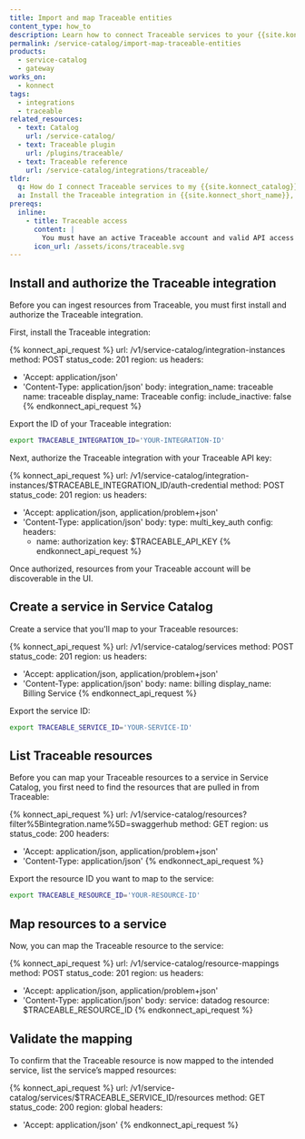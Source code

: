 ```yaml
---
title: Import and map Traceable entities
content_type: how_to
description: Learn how to connect Traceable services to your {{site.konnect_catalog}} service in {{site.konnect_short_name}}.
permalink: /service-catalog/import-map-traceable-entities
products:
  - service-catalog
  - gateway
works_on:
  - konnect
tags:
  - integrations
  - traceable
related_resources:
  - text: Catalog
    url: /service-catalog/
  - text: Traceable plugin
    url: /plugins/traceable/
  - text: Traceable reference
    url: /service-catalog/integrations/traceable/
tldr:
  q: How do I connect Traceable services to my {{site.konnect_catalog}} service?
  a: Install the Traceable integration in {{site.konnect_short_name}}, authorize it, and link Traceable services to your {{site.konnect_catalog}} service to improve visibility.
prereqs:
  inline:
    - title: Traceable access
      content: |
        You must have an active Traceable account and valid API access to connect Traceable services to your {{site.konnect_catalog}} service.
      icon_url: /assets/icons/traceable.svg
---
```


## Install and authorize the Traceable integration

Before you can ingest resources from Traceable, you must first install and authorize the Traceable integration.

First, install the Traceable integration:

<!--vale off-->
{% konnect_api_request %}
url: /v1/service-catalog/integration-instances
method: POST
status_code: 201
region: us
headers:
  - 'Accept: application/json'
  - 'Content-Type: application/json'
body:
  integration_name: traceable
  name: traceable
  display_name: Traceable
  config:
    include_inactive: false
{% endkonnect_api_request %}
<!--vale on-->

Export the ID of your Traceable integration:

```sh
export TRACEABLE_INTEGRATION_ID='YOUR-INTEGRATION-ID'
```

Next, authorize the Traceable integration with your Traceable API key:

<!--vale off-->
{% konnect_api_request %}
url: /v1/service-catalog/integration-instances/$TRACEABLE_INTEGRATION_ID/auth-credential
method: POST
status_code: 201
region: us
headers:
  - 'Accept: application/json, application/problem+json'
  - 'Content-Type: application/json'
body:
  type: multi_key_auth
  config:
    headers:
      - name: authorization
        key: $TRACEABLE_API_KEY
{% endkonnect_api_request %}
<!--vale on-->

Once authorized, resources from your Traceable account will be discoverable in the UI.

## Create a service in Service Catalog

Create a service that you'll map to your Traceable resources:

<!--vale off-->
{% konnect_api_request %}
url: /v1/service-catalog/services
method: POST
status_code: 201
region: us
headers:
  - 'Accept: application/json, application/problem+json'
  - 'Content-Type: application/json'
body:
  name: billing
  display_name: Billing Service
{% endkonnect_api_request %}
<!--vale on-->

Export the service ID:

```sh
export TRACEABLE_SERVICE_ID='YOUR-SERVICE-ID'
```

## List Traceable resources

Before you can map your Traceable resources to a service in Service Catalog, you first need to find the resources that are pulled in from Traceable:

<!--vale off-->
{% konnect_api_request %}
url: /v1/service-catalog/resources?filter%5Bintegration.name%5D=swaggerhub
method: GET
region: us
status_code: 200
headers:
  - 'Accept: application/json, application/problem+json'
  - 'Content-Type: application/json'
{% endkonnect_api_request %}
<!--vale on-->

Export the resource ID you want to map to the service:

```sh
export TRACEABLE_RESOURCE_ID='YOUR-RESOURCE-ID'
```

## Map resources to a service

Now, you can map the Traceable resource to the service:

<!--vale off-->
{% konnect_api_request %}
url: /v1/service-catalog/resource-mappings
method: POST
status_code: 201
region: us
headers:
  - 'Accept: application/json, application/problem+json'
  - 'Content-Type: application/json'
body:
  service: datadog
  resource: $TRACEABLE_RESOURCE_ID
{% endkonnect_api_request %}
<!--vale on-->


## Validate the mapping

To confirm that the Traceable resource is now mapped to the intended service, list the service’s mapped resources:

<!--vale off-->
{% konnect_api_request %}
url: /v1/service-catalog/services/$TRACEABLE_SERVICE_ID/resources
method: GET
status_code: 200
region: global
headers:
  - 'Accept: application/json'
{% endkonnect_api_request %}
<!--vale on-->
